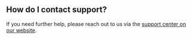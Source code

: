 ## <a name="support"></a> How do I contact support?

If you need further help, please reach out to us via the [support center on our website](https://www.fivestarplugins.com/support-center/).
